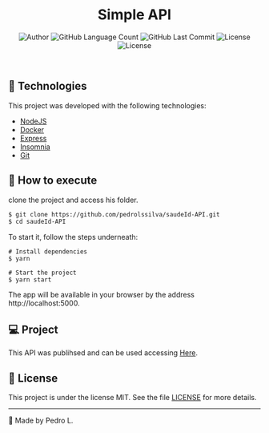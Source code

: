 <h1 align="center">
  Simple API
</h1>

<p align="center">
  <img alt="Author" src="https://img.shields.io/badge/Author-Pedro%20L%20S%20Silva-6558c3?style=plastic" />
	<img alt="GitHub Language Count" src="https://img.shields.io/github/languages/count/pedrolssilva/saudeId-API?color=6558C3&style=plastic" />
	<img alt="GitHub Last Commit" src="https://img.shields.io/github/last-commit/pedrolssilva/saudeId-API?color=6558C3&style=plastic" />
	<img alt="License" src="https://img.shields.io/badge/status-Conclu%C3%ADdo-6558C3?style=plastic" />
  <img  src="https://img.shields.io/static/v1?label=license&message=MIT&color=8257E5&labelColor=000000" alt="License">   
</p>

<br>

## 🧪 Technologies

This project was developed with the following technologies:

- [NodeJS](https://nodejs.org/en/)
- [Docker](https://www.docker.com/)
- [Express](https://expressjs.com/pt-br/)
- [Insomnia](https://insomnia.rest/)
- [Git](https://git-scm.com/)


## 🚀 How to execute

clone the project and access his folder.

```bash
$ git clone https://github.com/pedrolssilva/saudeId-API.git
$ cd saudeId-API
```

To start it, follow the steps underneath:
```bashRE
# Install dependencies
$ yarn

# Start the project
$ yarn start
```
The app will be available in your browser by the address  http://localhost:5000.


## 💻 Project

This API was publihsed and can be used accessing  [Here](https://saude-id-api.herokuapp.com/).


## 📝 License

This project is under the license MIT. See the file [LICENSE](LICENSE.md) for more details.

---

💜 Made by Pedro L.

